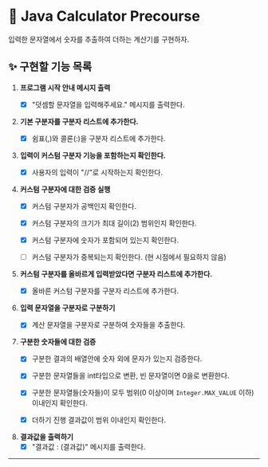 # 🚀 Java Calculator Precourse

입력한 문자열에서 숫자를 추출하여 더하는 계산기를 구현하자.

## ✨ 구현할 기능 목록

1. **프로그램 시작 안내 메시지 출력**
    - [x] "덧셈할 문자열을 입력해주세요." 메시지를 출력한다.


2. **기본 구분자를 구분자 리스트에 추가한다.**
    - [x] 쉼표(,)와 콜론(:)을 구분자 리스트에 추가한다.


3. **입력이 커스텀 구분자 기능을 포함하는지 확인한다.**
    - [x] 사용자의 입력이 "//"로 시작하는지 확인한다.


4. **커스텀 구분자에 대한 검증 실행**
    - [x] 커스텀 구분자가 공백인지 확인한다.
    - [x] 커스텀 구분자의 크기가 최대 길이(2) 범위인지 확인한다.
    - [x] 커스텀 구분자에 숫자가 포함되어 있는지 확인한다.
    - [ ] 커스텀 구분자가 중복되는지 확인한다. (현 시점에서 필요하지 않음)


5. **커스텀 구분자를 올바르게 입력받았다면 구분자 리스트에 추가한다.**
    - [x] 올바른 커스텀 구분자를 구분자 리스트에 추가한다.


6. **입력 문자열을 구분자로 구분하기**
    - [x] 계산 문자열을 구분자로 구분하여 숫자들을 추출한다.


7. **구분한 숫자들에 대한 검증**
    - [x] 구분한 결과의 배열안에 숫자 외에 문자가 있는지 검증한다.
    - [x] 구분한 문자열들을 int타입으로 변환, 빈 문자열이면 0을로 변환한다.
    - [x] 구분한 문자열들(숫자들)이 모두 범위(0 이상이며 `Integer.MAX_VALUE` 이하) 이내인지 확인한다.
    - [x] 더하기 진행 결과값이 범위 이내인지 확인한다.


8. **결과값을 출력하기**
    - [x] "결과값 : (결과값)" 메시지를 출력한다.

---
